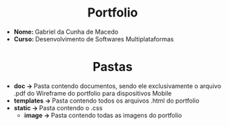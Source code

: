 <h1 align="center"> <b> Portfolio </b> </h1>

<ul>
  <li> <b> Nome: </b> Gabriel da Cunha de Macedo
  <li> <b> Curso: </b> Desenvolvimento de Softwares Multiplataformas
</ul>
  
<h1 align="center"> <b> Pastas </b> </h1>
<ul>
  <li> <b> doc -> </b> Pasta contendo documentos, sendo ele exclusivamente o arquivo .pdf do Wireframe do portfolio para dispositivos Mobile
  <li> <b> templates -> </b> Pasta contendo todos os arquivos .html do portfolio
  <li> <b> static -> </b> Pasta contendo o .css
    <ul>
      <li> <b> image -> </b> Pasta contendo todas as imagens do portfolio
    </ul>
</ul>

